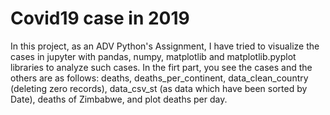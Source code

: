 # Covid19 case in 2019

In this project, as an ADV Python's Assignment, I have tried to visualize the cases in jupyter 
  with pandas, numpy, matplotlib and matplotlib.pyplot libraries to analyze such cases.
In the firt part, you see the cases and the others are as follows: deaths, deaths_per_continent, 
  data_clean_country (deleting zero records), data_csv_st (as data which have been sorted by Date), deaths of Zimbabwe, and plot deaths per day.
